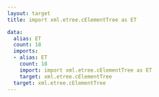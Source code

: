```yaml
---
layout: target
title: import xml.etree.cElementTree as ET

data:
  alias: ET
  count: 18
  imports:
  - alias: ET
    count: 18
    import: import xml.etree.cElementTree as ET
    target: xml.etree.cElementTree
  target: xml.etree.cElementTree
---
```

